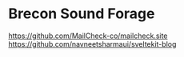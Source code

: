 # Brecon Sound Forage

https://github.com/MailCheck-co/mailcheck.site
https://github.com/navneetsharmaui/sveltekit-blog
